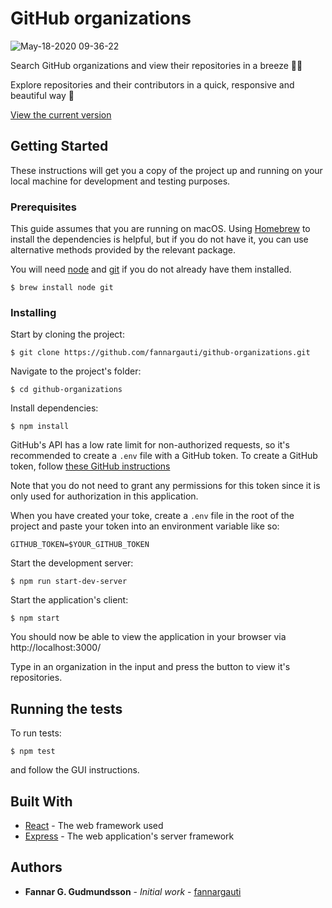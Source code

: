 # GitHub organizations

![May-18-2020 09-36-22](https://user-images.githubusercontent.com/19215111/82196344-db323200-98f9-11ea-8b6a-d6fcd01b4c0b.gif)

Search GitHub organizations and view their repositories in a breeze 🕵️‍♂️

Explore repositories and their contributors in a quick, responsive and beautiful way 💅

[View the current version](github-organizations.vercel.app)

## Getting Started

These instructions will get you a copy of the project up and running on your local machine for development and testing purposes.

### Prerequisites

This guide assumes that you are running on macOS.
Using [Homebrew](https://brew.sh/) to install the dependencies is helpful, but if you do not have it, you can use alternative methods provided by the relevant package.

You will need [node](https://nodejs.org/en/) and [git](https://git-scm.com/) if you do not already have them installed.

```
$ brew install node git
```

### Installing

Start by cloning the project:

```
$ git clone https://github.com/fannargauti/github-organizations.git
```

Navigate to the project's folder:

```
$ cd github-organizations
```

Install dependencies:

```
$ npm install
```

GitHub's API has a low rate limit for non-authorized requests, so it's recommended to create a `.env` file with a GitHub token.
To create a GitHub token, follow [these GitHub instructions](https://help.github.com/en/github/authenticating-to-github/creating-a-personal-access-token-for-the-command-line)

Note that you do not need to grant any permissions for this token since it is only used for authorization in this application.

When you have created your toke, create a `.env` file in the root of the project and paste your token into an environment variable like so:

```
GITHUB_TOKEN=$YOUR_GITHUB_TOKEN
```

Start the development server:

```
$ npm run start-dev-server
```

Start the application's client:

```
$ npm start
```

You should now be able to view the application in your browser via http://localhost:3000/

Type in an organization in the input and press the button to view it's repositories.

## Running the tests

To run tests:

```
$ npm test
```

and follow the GUI instructions.

## Built With

- [React](https://reactjs.org/) - The web framework used
- [Express](https://expressjs.com/) - The web application's server framework

## Authors

- **Fannar G. Gudmundsson** - _Initial work_ - [fannargauti](https://github.com/fannargauti)
